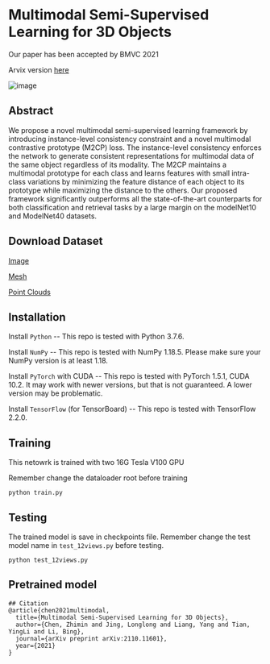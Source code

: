 # Multimodal Semi-Supervised Learning for 3D Objects

Our paper has been accepted by BMVC 2021

Arvix version [here](https://arxiv.org/abs/2110.11601)

![image](https://github.com/AutoAILab/Multimodal-Semi-Learning/blob/main/Framework.png)

## Abstract

We propose a novel multimodal semi-supervised learning framework by introducing instance-level consistency constraint and  a novel multimodal contrastive prototype (M2CP) loss. The instance-level consistency enforces the network to generate consistent representations for multimodal data of the same object regardless of its modality. The M2CP maintains a multimodal prototype for each class and learns features with small intra-class variations by minimizing the feature distance of each object to its prototype while maximizing the distance to the others. Our proposed framework significantly outperforms all the state-of-the-art counterparts for both classification and retrieval tasks by a large margin on the modelNet10 and ModelNet40 datasets.

## Download Dataset
[Image](https://www.dropbox.com/s/c7e2d8i6nzrpxnb/ModelNet40-Images-180.zip?dl=0)

[Mesh](https://www.dropbox.com/s/893kdvehf1toc1u/ModelNet40_Mesh.tar?dl=0)

[Point Clouds](https://www.dropbox.com/s/3fceww74axgvi20/modelnet40_ply_hdf5_2048.zip?dl=0)


## Installation
Install ```Python``` -- This repo is tested with Python 3.7.6.

Install ```NumPy``` -- This repo is tested with NumPy 1.18.5. Please make sure your NumPy version is at least 1.18.

Install ```PyTorch``` with CUDA -- This repo is tested with PyTorch 1.5.1, CUDA 10.2. It may work with newer versions, but that is not guaranteed. A lower version may be problematic.

Install ```TensorFlow``` (for TensorBoard) -- This repo is tested with TensorFlow 2.2.0.


## Training
This netowrk is trained with two 16G Tesla V100 GPU

Remember change the dataloader root before training
```
python train.py
```

## Testing
The trained model is save in checkpoints file. Remember change the test model name in ```test_12views.py``` before testing.

```
python test_12views.py

```
## Pretrained model


```
## Citation
@article{chen2021multimodal,
  title={Multimodal Semi-Supervised Learning for 3D Objects},
  author={Chen, Zhimin and Jing, Longlong and Liang, Yang and Tian, YingLi and Li, Bing},
  journal={arXiv preprint arXiv:2110.11601},
  year={2021}
}
```

